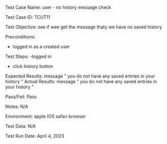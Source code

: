 Test Case Name: user - no history  message check 

Test Case ID: TCUT11

Test Objective: see if wee get the message thaty we have no saved history 

Preconditions: 
- logged in as a created user 

Test Steps:
 -logged in
 - click history button 


Expected Results: message " you do not have any saved entries in your history "
Actual Results: message " you do not have any saved entries in your history "

Pass/Fail: Pass

Notes: N/A

Environment: apple IOS  safari browser 

Test Data: N/A

Test Run Date: April 4, 2023



